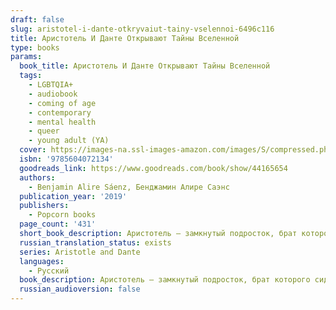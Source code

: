 ```yaml
---
draft: false
slug: aristotel-i-dante-otkryvaiut-tainy-vselennoi-6496c116
title: Аристотель И Данте Открывают Тайны Вселенной
type: books
params:
  book_title: Аристотель И Данте Открывают Тайны Вселенной
  tags:
    - LGBTQIA+
    - audiobook
    - coming of age
    - contemporary
    - mental health
    - queer
    - young adult (YA)
  cover: https://images-na.ssl-images-amazon.com/images/S/compressed.photo.goodreads.com/books/1551444831i/44165654.jpg
  isbn: '9785604072134'
  goodreads_link: https://www.goodreads.com/book/show/44165654
  authors:
    - Benjamin Alire Sáenz, Бенджамин Алире Саэнс
  publication_year: '2019'
  publishers:
    - Popcorn books
  page_count: '431'
  short_book_description: Аристотель — замкнутый подросток, брат которого сидит в тюрьме, а отец до сих пор не может забыть войну. Данте — умный и начитанный парень с отличным чувством юмора и необычным взглядом на мир.
  russian_translation_status: exists
  series: Aristotle and Dante
  languages:
    - Русский
  book_description: Аристотель — замкнутый подросток, брат которого сидит в тюрьме, а отец до сих пор не может забыть войну. Данте — умный и начитанный парень с отличным чувством юмора и необычным взглядом на мир. Однажды встретившись, Аристотель и Данте понимают, что совсем друг на друга не похожи, однако их общение быстро перерастает в настоящую дружбу. Благодаря этой дружбе они находят ответы на сложные вопросы, которые раньше казались им непостижимыми загадками Вселенной, и наконец осознают, кто они на самом деле.
  russian_audioversion: false
---
```


